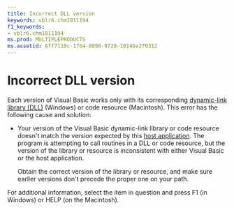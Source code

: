 ```yaml
---
title: Incorrect DLL version
keywords: vblr6.chm1011194
f1_keywords:
- vblr6.chm1011194
ms.prod: MULTIPLEPRODUCTS
ms.assetid: 6ff7118c-1764-8098-9728-10146e270312
---
```



# Incorrect DLL version

Each version of Visual Basic works only with its corresponding [dynamic-link library (DLL)](vbe-glossary.md) (Windows) or code resource (Macintosh). This error has the following cause and solution:



- Your version of the Visual Basic dynamic-link library or code resource doesn't match the version expected by this [host application](vbe-glossary.md). The program is attempting to call routines in a DLL or code resource, but the version of the library or resource is inconsistent with either Visual Basic or the host application.
    
    Obtain the correct version of the library or resource, and make sure earlier versions don't precede the proper one on your path.
    

For additional information, select the item in question and press F1 (in Windows) or HELP (on the Macintosh).

